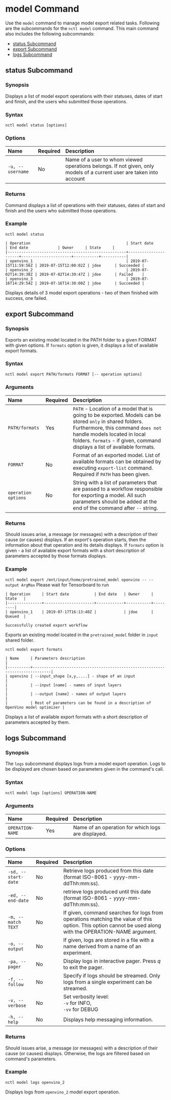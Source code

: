 # model Command

Use the `model` command to manage model export related tasks. Following are the subcommands for the `nctl model` command. This main command also includes the following subcommands:

 - [status Subcommand](#status-subcommand)
 - [export Subcommand](#export-subcommand)
 - [logs Subcommand](#logs-subcommand)
 
## status Subcommand

### Synopsis
 
Displays a list of model export operations with their statuses, dates of start and finish, and the users who submitted those operations.
 
### Syntax
 
 `nctl model status [options]`
 

### Options

 | Name | Required | Description | 
 |:--- |:--- |:--- |
 |`-u, --username` | No | Name of a user to whom viewed operations belongs. If not given, only models of a current user are taken into account |
 

### Returns
 
Command displays a list of operations with their statuses, dates of start and finish and the users who submitted those operations.

     
### Example
 
 `nctl model status`  
 
 
```
| Operation                                          | Start date           | End date             | Owner     | State     |
|----------------------------------------------------+----------------------+----------------------+-----------+-----------|
| openvino_1                                         | 2019-07-15T11:59:56Z | 2019-07-15T12:00:02Z | jdoe      | Succeeded |
| openvino_2                                         | 2019-07-02T14:39:38Z | 2019-07-02T14:39:47Z | jdoe      | Failed    |
| openvino_3                                         | 2019-07-16T14:29:54Z | 2019-07-16T14:30:00Z | jdoe      | Succeeded |

```

Displays details of 3 model export operations - two of them finished with success, one failed.

## export Subcommand

### Synopsis
 
Exports an existing model located in the PATH folder to a given FORMAT with given options. If `formats` option is given, it displays a list of available export formats.    
 
### Syntax
 
 `nctl model export PATH/formats FORMAT [-- operation options]`
 
 
### Arguments
 
 | Name | Required | Description |
 |:--- |:--- |:--- |
 |`PATH/formats` | Yes | `PATH` - Location of a model that is going to be exported. Models can be stored `only` in shared folders. Furthermore, this command `does not` handle models located in local folders. `formats` - if given, command displays a list of available formats.|
 |`FORMAT` | No | Format of an exported model. List of available formats can be obtained by executing `export-list` command. Required if `PATH` has been given.|
 |`operation options` | No | String with a list of parameters that are passed to a workflow responsible for exporting a model. All such parameters should be added at the end of the command after `--` string. |
 

### Returns
 
Should issues arise, a message (or messages) with a description of their cause (or causes) displays. If an export's operation starts, then the information about that operation and its details displays.
If `formats` option is given - a list of available export formats with a short description of parameters accepted by those formats displays.
     
### Example
 
 `nctl model export /mnt/input/home/pretrained_model openvino -- --output ArgMax`  Please wait for Tensorboard to run
 
 
```
| Operation     | Start date           | End date   | Owner     | State   |
|---------------+----------------------+------------+-----------+---------|
| openvino_1    | 2019-07-17T16:13:40Z |            | jdoe      | Queued  |

Successfully created export workflow

```

Exports an existing model located in the `pretrained_model` folder in `input` shared folder.

 `nctl model export formats`
 
 ```
| Name     | Parameters description                                                       |
|----------+------------------------------------------------------------------------------|
| openvino | --input_shape [x,y,....] - shape of an input                                 |
|          | --input [name] - names of input layers                                       |
|          | --output [name] - names of output layers                                     |
|          | Rest of parameters can be found in a description of OpenVino model optimizer |

```

Displays a list of available export formats with a short description of parameters accepted by them.  


## logs Subcommand

### Synopsis

The `logs` subcommand displays logs from a model export operation. Logs to be displayed are chosen based on parameters given in the command's call.

### Syntax

`nctl model logs [options] OPERATION-NAME`

### Arguments

| Name | Required | Description |
|:--- |:--- |:--- |
|`OPERATION-NAME` | Yes | Name of an operation for which logs are displayed. |

### Options

| Name | Required | Description | 
|:--- |:--- |:--- |
|`-sd, --start-date` | No | Retrieve logs produced from this date (format ISO-8061 - yyyy-mm-ddThh:mm:ss).|
|`-ed, --end-date` | No | retrieve logs produced until this date (format ISO-8061 - yyyy-mm-ddThh:mm:ss).|
|`-m, --match TEXT` | No |  If given, command searches for logs from operations matching the value of this option. This option cannot be used along with the OPERATION-NAME argument.|
|`-o, --output` | No |  If given, logs are stored in a file with a name derived from a name of an experiment.|
|`-pa, --pager` | No | Display logs in interactive pager. Press *q* to exit the pager.|
|`-f, --follow` | No | Specify if logs should be streamed. Only logs from a single experiment can be streamed.|
|`-v, --verbose`| No | Set verbosity level: <br>`-v` for INFO, <br>`-vv` for DEBUG |
|`-h, --help` | No | Displays help messaging information. |


### Returns

Should issues arise, a message (or messages) with a description of their cause (or causes) displays. Otherwise, the logs are filtered based on command's parameters.

### Example

`nctl model logs openvino_2`

Displays logs from `openvino_2` model export operation.
